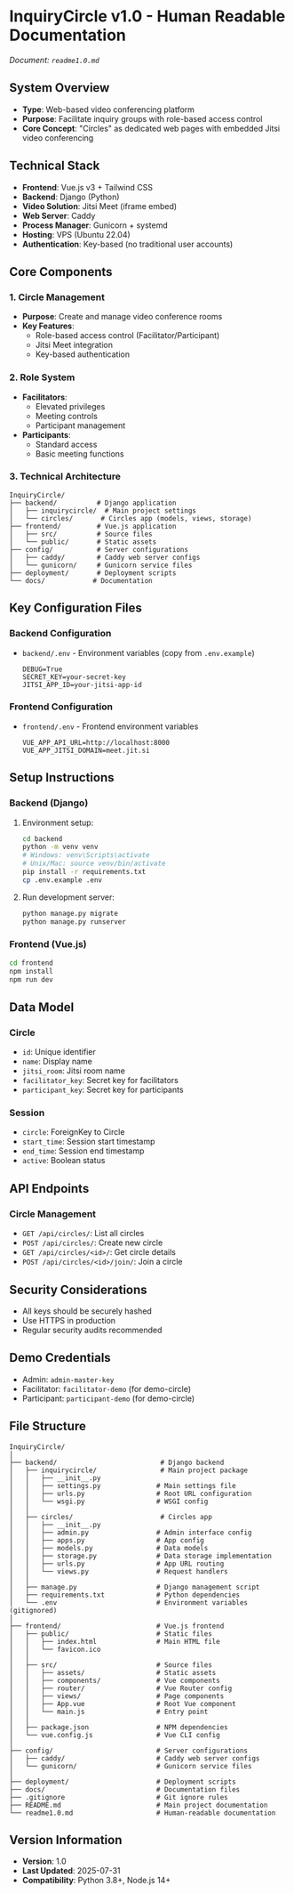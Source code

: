 <!-- Document Version: 1.0 -->
<!-- Last Updated: 2025-08-01 -->

# InquiryCircle v1.0 - Human Readable Documentation

*Document: `readme1.0.md`*

## System Overview
- **Type**: Web-based video conferencing platform
- **Purpose**: Facilitate inquiry groups with role-based access control
- **Core Concept**: "Circles" as dedicated web pages with embedded Jitsi video conferencing

## Technical Stack
- **Frontend**: Vue.js v3 + Tailwind CSS
- **Backend**: Django (Python)
- **Video Solution**: Jitsi Meet (iframe embed)
- **Web Server**: Caddy
- **Process Manager**: Gunicorn + systemd
- **Hosting**: VPS (Ubuntu 22.04)
- **Authentication**: Key-based (no traditional user accounts)

## Core Components

### 1. Circle Management
- **Purpose**: Create and manage video conference rooms
- **Key Features**:
  - Role-based access control (Facilitator/Participant)
  - Jitsi Meet integration
  - Key-based authentication

### 2. Role System
- **Facilitators**:
  - Elevated privileges
  - Meeting controls
  - Participant management
- **Participants**:
  - Standard access
  - Basic meeting functions

### 3. Technical Architecture
```
InquiryCircle/
├── backend/          # Django application
│   ├── inquirycircle/  # Main project settings
│   └── circles/       # Circles app (models, views, storage)
├── frontend/         # Vue.js application
│   ├── src/          # Source files
│   └── public/       # Static assets
├── config/           # Server configurations
│   ├── caddy/        # Caddy web server configs
│   └── gunicorn/     # Gunicorn service files
├── deployment/       # Deployment scripts
└── docs/            # Documentation
```

## Key Configuration Files

### Backend Configuration
- `backend/.env` - Environment variables (copy from `.env.example`)
  ```
  DEBUG=True
  SECRET_KEY=your-secret-key
  JITSI_APP_ID=your-jitsi-app-id
  ```

### Frontend Configuration
- `frontend/.env` - Frontend environment variables
  ```
  VUE_APP_API_URL=http://localhost:8000
  VUE_APP_JITSI_DOMAIN=meet.jit.si
  ```

## Setup Instructions

### Backend (Django)
1. Environment setup:
   ```bash
   cd backend
   python -m venv venv
   # Windows: venv\Scripts\activate
   # Unix/Mac: source venv/bin/activate
   pip install -r requirements.txt
   cp .env.example .env
   ```

2. Run development server:
   ```bash
   python manage.py migrate
   python manage.py runserver
   ```

### Frontend (Vue.js)
```bash
cd frontend
npm install
npm run dev
```

## Data Model

### Circle
- `id`: Unique identifier
- `name`: Display name
- `jitsi_room`: Jitsi room name
- `facilitator_key`: Secret key for facilitators
- `participant_key`: Secret key for participants

### Session
- `circle`: ForeignKey to Circle
- `start_time`: Session start timestamp
- `end_time`: Session end timestamp
- `active`: Boolean status

## API Endpoints

### Circle Management
- `GET /api/circles/`: List all circles
- `POST /api/circles/`: Create new circle
- `GET /api/circles/<id>/`: Get circle details
- `POST /api/circles/<id>/join/`: Join a circle

## Security Considerations
- All keys should be securely hashed
- Use HTTPS in production
- Regular security audits recommended

## Demo Credentials
- Admin: `admin-master-key`
- Facilitator: `facilitator-demo` (for demo-circle)
- Participant: `participant-demo` (for demo-circle)

## File Structure
```
InquiryCircle/
│
├── backend/                          # Django backend
│   ├── inquirycircle/                # Main project package
│   │   ├── __init__.py
│   │   ├── settings.py              # Main settings file
│   │   ├── urls.py                  # Root URL configuration
│   │   └── wsgi.py                  # WSGI config
│   │
│   ├── circles/                      # Circles app
│   │   ├── __init__.py
│   │   ├── admin.py                 # Admin interface config
│   │   ├── apps.py                  # App config
│   │   ├── models.py                # Data models
│   │   ├── storage.py               # Data storage implementation
│   │   ├── urls.py                  # App URL routing
│   │   └── views.py                 # Request handlers
│   │
│   ├── manage.py                    # Django management script
│   ├── requirements.txt             # Python dependencies
│   └── .env                         # Environment variables (gitignored)
│
├── frontend/                        # Vue.js frontend
│   ├── public/                      # Static files
│   │   ├── index.html               # Main HTML file
│   │   └── favicon.ico
│   │
│   ├── src/                         # Source files
│   │   ├── assets/                  # Static assets
│   │   ├── components/              # Vue components
│   │   ├── router/                  # Vue Router config
│   │   ├── views/                   # Page components
│   │   ├── App.vue                  # Root Vue component
│   │   └── main.js                  # Entry point
│   │
│   ├── package.json                 # NPM dependencies
│   └── vue.config.js                # Vue CLI config
│
├── config/                          # Server configurations
│   ├── caddy/                       # Caddy web server configs
│   └── gunicorn/                    # Gunicorn service files
│
├── deployment/                      # Deployment scripts
├── docs/                            # Documentation files
├── .gitignore                       # Git ignore rules
├── README.md                        # Main project documentation
└── readme1.0.md                     # Human-readable documentation
```

## Version Information
- **Version**: 1.0
- **Last Updated**: 2025-07-31
- **Compatibility**: Python 3.8+, Node.js 14+
